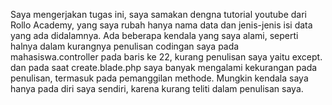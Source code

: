 Saya mengerjakan tugas ini, saya samakan dengna tutorial youtube dari Rollo Academy, yang saya rubah hanya nama data dan jenis-jenis isi data yang ada didalamnya. Ada beberapa kendala yang saya alami, seperti halnya dalam kurangnya penulisan codingan saya pada mahasiswa.controller pada baris ke 22, kurang penulisan saya yaitu except. dan pada saat create.blade.php saya banyak mengalami kekurangan pada penulisan, termasuk pada pemanggilan methode. Mungkin kendala saya hanya pada diri saya sendiri, karena kurang teliti dalam penulisan saya. 
